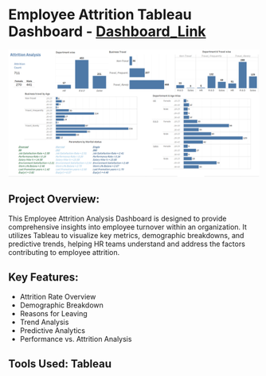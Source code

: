 # Employee Attrition Tableau Dashboard - [Dashboard_Link](https://public.tableau.com/views/EmployeeAttritionAnalysisDashboard_17186491130160/AttritionDashboard?:language=en-US&publish=yes&:sid=&:display_count=n&:origin=viz_share_link)

![Employee attrition Dashboard](Attrition_Analysis.png)


## Project Overview:
This Employee Attrition Analysis Dashboard is designed to provide comprehensive insights into employee turnover within an organization. It utilizes Tableau to visualize key metrics, demographic breakdowns, and predictive trends, helping HR teams understand and address the factors contributing to employee attrition.

## Key Features:
- Attrition Rate Overview
- Demographic Breakdown
- Reasons for Leaving
- Trend Analysis
- Predictive Analytics
- Performance vs. Attrition Analysis

## Tools Used: Tableau

